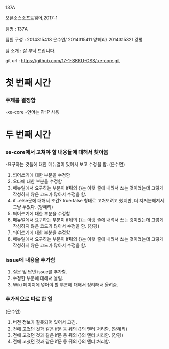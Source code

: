 
137A

오픈소스소프트웨어,2017-1


팀명 : 137A


팀원 구성 : 2014315418 은수연/ 2014315411 양혜리/ 2014315321 강평


팀 소개 : 잘 부탁 드립니다.

git url : https://github.com/17-1-SKKU-OSS/xe-core.git


# 첫 번째 시간
### 주제를 결정함
-xe-core
-언어는 PHP 사용
# 두 번째 시간
### xe-core에서 고쳐야 할 내용들에 대해서 찾아봄
-요구하는 것들에 대한 메뉴얼이 있어서 보고 수정을 함.
(은수연)
1. 띄어쓰기에 대한 부분을 수정함
2. 오타에 대한 부분을 수정함
3. 메뉴얼에서 요구하는 부분이 if뒤의 {}는 아랫 줄에 내려서 쓰는 것이었는데 그렇게 작성하지 않은 코드가 많아서 수정을 함.
4. if...else문에 대해서 조건? true:false 형태로 고쳐보려고 했지만, 더 지저분해져서 그냥 두었다.
(양혜리)
1. 띄어쓰기에 대한 부분을 수정함
2. 메뉴얼에서 요구하는 부분이 if뒤의 {}는 아랫 줄에 내려서 쓰는 것이었는데 그렇게 작성하지 않은 코드가 많아서 수정을 함.
(강평)
1. 띄어쓰기에 대한 부분을 수정함
2. 메뉴얼에서 요구하는 부분이 if뒤의 {}는 아랫 줄에 내려서 쓰는 것이었는데 그렇게 작성하지 않은 코드가 많아서 수정을 함.
### issue에 내용을 추가함
1. 질문 및 답변 issue를 추가함.
2. 수정한 부분에 대해서 올림.
3. Wiki 페이지에 넣어야 할 부분에 대해서 정리해서 올려줌.
### 추가적으로 따로 한 일
(은수연)
1. 버전 정보가 잘못되어 있어서 고침.
2. 전에 고쳤던 것과 같은 if문 등 뒤의 {}의 엔터 처리함.
(양혜리)
1. 전에 고쳤던 것과 같은 if문 등 뒤의 {}의 엔터 처리함.
(강평)
1. 전에 고쳤던 것과 같은 if문 등 뒤의 {}의 엔터 처리함.
